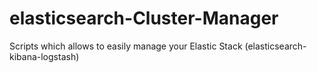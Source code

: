 # elasticsearch-Cluster-Manager
Scripts which allows to easily manage your Elastic Stack (elasticsearch-kibana-logstash)

